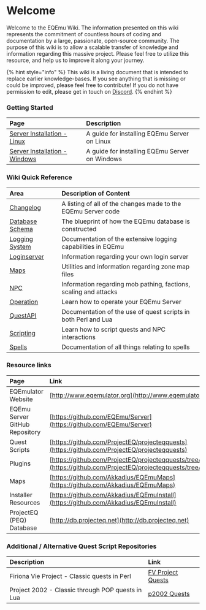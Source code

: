 # Welcome

Welcome to the EQEmu Wiki.  The information presented on this wiki represents the commitment of countless hours of coding and documentation by a large, passionate, open-source community.  The purpose of this wiki is to allow a scalable transfer of knowledge and information regarding this massive project.  Please feel free to utilize this resource, and help us to improve it along your journey.

{% hint style="info" %}
This wiki is a living document that is intended to replace earlier knowledge-bases.  If you see anything that is missing or could be improved, please feel free to contribute!   If you do not have permission to edit, please get in touch on [Discord](https://discord.gg/QHsm7CD).
{% endhint %}

### Getting Started

| Page | Description |
| :--- | :--- |
| [Server Installation - Linux](categories/installation/server-installation-linux.md) | A guide for installing EQEmu Server on Linux |
| [Server Installation - Windows](categories/installation/server-installation-windows.md) | A guide for installing EQEmu Server on Windows |

### Wiki Quick Reference

| Area | Description of Content |
| :--- | :--- |
| [Changelog](https://eqemu.gitbook.io/changelog/years/latest-changes) | A listing of all of the changes made to the EQEmu Server code |
| [Database Schema](https://eqemu.gitbook.io/database-schema/) | The blueprint of how the EQEmu database is constructed |
| [Logging System](categories/logging-system/) | Documentation of the extensive logging capabilities in EQEmu |
| [Loginserver](https://eqemu.gitbook.io/server/categories/login-server) | Information regarding your own login server |
| [Maps](categories/maps/) | Utilities and information regarding zone map files  |
| [NPC](categories/npc/) | Information regarding mob pathing, factions, scaling and attacks |
| [Operation](categories/operation/) | Learn how to operate your EQEmu Server |
| [QuestAPI](https://eqemu.gitbook.io/quest-api/) | Documentation of the use of quest scripts in both Perl and Lua |
| [Scripting](categories/scripting/) | Learn how to script quests and NPC interactions |
| [Spells](categories/spells/) | Documentation of all things relating to spells |

### Resource links

| Page | Link |
| :--- | :--- |
| EQEmulator Website | [http://www.eqemulator.org](http://www.eqemulator.org) |
| EQEmu Server GitHub Repository | [https://github.com/EQEmu/Server](https://github.com/EQEmu/Server) |
| Quest Scripts | [https://github.com/ProjectEQ/projecteqquests](https://github.com/ProjectEQ/projecteqquests) |
| Plugins | [https://github.com/ProjectEQ/projecteqquests/tree/master/plugins](https://github.com/ProjectEQ/projecteqquests/tree/master/plugins) |
| Maps | [https://github.com/Akkadius/EQEmuMaps](https://github.com/Akkadius/EQEmuMaps) |
| Installer Resources | [https://github.com/Akkadius/EQEmuInstall](https://github.com/Akkadius/EQEmuInstall) |
| ProjectEQ \(PEQ\) Database | [http://db.projecteq.net](http://db.projecteq.net) |

### Additional / Alternative Quest Script Repositories

| Description | Link |
| :--- | :--- |
| Firiona Vie Project - Classic quests in Perl | [FV Project Quests](https://github.com/Gates-Of-Time/FVProject-Quests) |
| Project 2002 - Classic through POP quests in Lua | [p2002 Quests](https://github.com/p2002eq/quests) |



